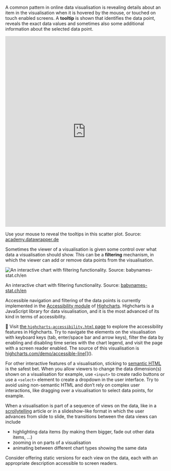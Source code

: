 A common pattern in online data visualisation is revealing details about an item in the visualisation when it is hovered by the mouse, or touched on touch enabled screens. A **tooltip** is shown that identifies the data point, reveals the exact data values and sometimes also some additional information about the selected data point.

<iframe src='https://datawrapper.dwcdn.net/lsM4n/3/' width='100%' height='600px' style='border: none;'></iframe>

Use your mouse to reveal the tooltips in this scatter plot. Source: [academy.datawrapper.de](https://academy.datawrapper.de/article/148-examples-of-datawrapper-scatter-plots)

Sometimes the viewer of a visualisation is given some control over what data a visualisation should show. This can be a **filtering** mechanism, in which the viewer can add or remove data points from the visualisation.

![An interactive chart with filtering functionality. Source: [babynames-stat.ch/en](https://babynames-stat.ch/en/index.html)](Accessible%20interactivity%201a5231a2445b406ab293908e35bc18c6/babynames-explorer-bfs.png)

An interactive chart with filtering functionality. Source: [babynames-stat.ch/en](https://babynames-stat.ch/en/index.html)

Accessible navigation and filtering of the data points is currently implemented in the [Accessibility module](https://www.highcharts.com/docs/accessibility/accessibility-module) of <span class='internal-link'>[Highcharts](highcharts)</span>. Highcharts is a JavaScript library for data visualisation, and it is the most advanced of its kind in terms of accessibility.

<aside>
🔗 Visit <a href='https://officepublicationseu.github.io/accessible-html-dataviz/highcharts-accessibility.html'>the <code>highcharts-accessibility.html</code> page</a> to explore the accessibility features in Highcharts. Try to navigate the elements on the visualisation with keyboard keys (tab, enter/space bar and  arrow keys), filter the data by enabling and disabling time series with the chart legend, and visit the page with a screen reader enabled. The source of this visualisation is <a href='https://www.highcharts.com/demo/accessible-line'>highcharts.com/demo/accessible-line</a>[]().
</aside>

For other interactive features of a visualisation, sticking to <span class='internal-link'>[semantic HTML](semantic-html)</span> is the safest bet. When you allow viewers to change the data dimension(s) shown on a visualisation for example, use `<input>` to create radio buttons or use a `<select>` element to create a dropdown in the user interface. Try to avoid using non-semantic HTML and don’t rely on complex user interactions, like dragging over a visualisation to select data points, for example.

When a visualisation is part of a sequence of views on the data, like in a <span class='internal-link'>[scrollytelling](tag/scrollytelling)</span> article or in a slideshow-like format in which the user advances from slide to slide, the transitions between the data views can include

- highlighting data items (by making them bigger, fade out other data items, …)
- zooming in on parts of a visualisation
- animating between different chart types showing the same data

Consider offering static versions for each view on the data, each with an appropriate description accessible to screen readers.